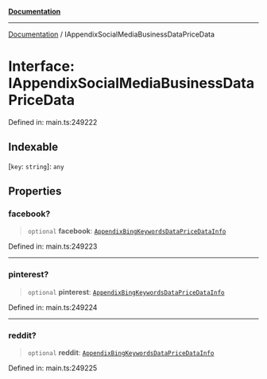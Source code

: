 [**Documentation**](../README.md)

***

[Documentation](../README.md) / IAppendixSocialMediaBusinessDataPriceData

# Interface: IAppendixSocialMediaBusinessDataPriceData

Defined in: main.ts:249222

## Indexable

\[`key`: `string`\]: `any`

## Properties

### facebook?

> `optional` **facebook**: [`AppendixBingKeywordsDataPriceDataInfo`](../classes/AppendixBingKeywordsDataPriceDataInfo.md)

Defined in: main.ts:249223

***

### pinterest?

> `optional` **pinterest**: [`AppendixBingKeywordsDataPriceDataInfo`](../classes/AppendixBingKeywordsDataPriceDataInfo.md)

Defined in: main.ts:249224

***

### reddit?

> `optional` **reddit**: [`AppendixBingKeywordsDataPriceDataInfo`](../classes/AppendixBingKeywordsDataPriceDataInfo.md)

Defined in: main.ts:249225
